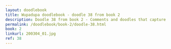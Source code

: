 ```yaml
---
layout: doodlebook
title: Wupadupa doodlebook - doodle 38 from book 2
description: Doodle 38 from book 2 - Comments and doodles that capture the essence of this event  
permalink: /doodlebook/book-2/doodle-38.html
book: 2
linkurl: 200304_01.jpg
ref: 38
---	  
```

																																																																							